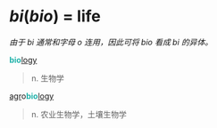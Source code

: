 # _bi_(_bio_) = life

*由于 _bi_ 通常和字母 o 连用，因此可将 _bio_ 看成 _bi_ 的异体。*

<b style="color: #20B2AA;">bio</b>[logy](-logy.md)
> n. 生物学

[agr](_agr_.md)o<b style="color: #20B2AA;">bio</b>[logy](-logy.md)
> n. 农业生物学，土壤生物学